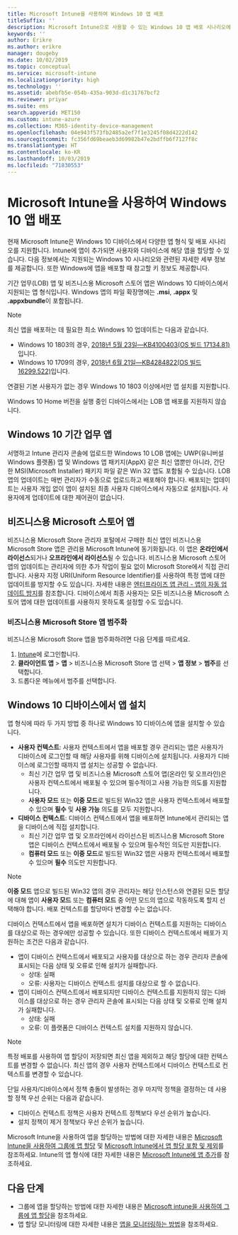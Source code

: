 ```yaml
---
title: Microsoft Intune을 사용하여 Windows 10 앱 배포
titleSuffix: ''
description: Microsoft Intune으로 사용할 수 있는 Windows 10 앱 배포 시나리오에 대해 알아봅니다.
keywords: ''
author: Erikre
ms.author: erikre
manager: dougeby
ms.date: 10/02/2019
ms.topic: conceptual
ms.service: microsoft-intune
ms.localizationpriority: high
ms.technology: ''
ms.assetid: abebfb5e-054b-435a-903d-d1c31767bcf2
ms.reviewer: priyar
ms.suite: ems
search.appverid: MET150
ms.custom: intune-azure
ms.collection: M365-identity-device-management
ms.openlocfilehash: 04e943f573fb2485a2ef7f1e3245f08d4222d142
ms.sourcegitcommit: fc356fd69beaeb3d69982b47e2bdffb6f7127f8c
ms.translationtype: HT
ms.contentlocale: ko-KR
ms.lasthandoff: 10/03/2019
ms.locfileid: "71830553"
---
```

# <a name="windows-10-app-deployment-using-microsoft-intune"></a>Microsoft Intune을 사용하여 Windows 10 앱 배포 

현재 Microsoft Intune은 Windows 10 디바이스에서 다양한 앱 형식 및 배포 시나리오를 지원합니다. Intune에 앱이 추가되면 사용자와 디바이스에 해당 앱을 할당할 수 있습니다. 다음 정보에서는 지원되는 Windows 10 시나리오와 관련된 자세한 세부 정보를 제공합니다. 또한 Windows에 앱을 배포할 때 참고할 키 정보도 제공합니다. 

기간 업무(LOB) 앱 및 비즈니스용 Microsoft 스토어 앱은 Windows 10 디바이스에서 지원되는 앱 형식입니다. Windows 앱의 파일 확장명에는 **.msi**, **.appx** 및 **.appxbundle**이 포함됩니다.  

> [!Note]
> 최신 앱을 배포하는 데 필요한 최소 Windows 10 업데이트는 다음과 같습니다.
> - Windows 10 1803의 경우, [2018년 5월 23일—KB4100403(OS 빌드 17134.81)](https://support.microsoft.com/help/4100403/windows-10-update-kb4100403)입니다.
> - Windows 10 1709의 경우, [2018년 6월 21일—KB4284822(OS 빌드 16299.522)](https://support.microsoft.com/help/4284822)입니다.
>
> 연결된 기본 사용자가 없는 경우 Windows 10 1803 이상에서만 앱 설치를 지원합니다.
>
> Windows 10 Home 버전을 실행 중인 디바이스에서는 LOB 앱 배포를 지원하지 않습니다.

## <a name="windows-10-line-of-business-apps"></a>Windows 10 기간 업무 앱

서명하고 Intune 관리자 콘솔에 업로드한 Windows 10 LOB 앱에는 UWP(유니버설 Windows 플랫폼) 앱 및 Windows 앱 패키지(AppX) 같은 최신 앱뿐만 아니라, 간단한 MSI(Microsoft Installer) 패키지 파일 같은 Win 32 앱도 포함될 수 있습니다. LOB 앱의 업데이트는 매번 관리자가 수동으로 업로드하고 배포해야 합니다. 배포되는 업데이트는 사용자 개입 없이 앱이 설치된 최종 사용자 디바이스에서 자동으로 설치됩니다. 사용자에게 업데이트에 대한 제어권이 없습니다. 

## <a name="microsoft-store-for-business-apps"></a>비즈니스용 Microsoft 스토어 앱

비즈니스용 Microsoft Store 관리자 포털에서 구매한 최신 앱인 비즈니스용 Microsoft Store 앱은 관리용 Microsoft Intune에 동기화됩니다. 이 앱은 **온라인에서 라이선스**되거나 **오프라인에서 라이선스**될 수 있습니다. 비즈니스용 Microsoft 스토어 앱의 업데이트는 관리자에 의한 추가 작업이 필요 없이 Microsoft Store에서 직접 관리합니다. 사용자 지정 URI(Uniform Resource Identifier)를 사용하여 특정 앱에 대한 업데이트를 방지할 수도 있습니다. 자세한 내용은 [엔터프라이즈 앱 관리 - 앱의 자동 업데이트 방지](https://docs.microsoft.com/windows/client-management/mdm/enterprise-app-management#prevent-app-from-automatic-updates)를 참조합니다. 디바이스에서 최종 사용자는 모든 비즈니스용 Microsoft 스토어 앱에 대한 업데이트를 사용하지 못하도록 설정할 수도 있습니다. 

### <a name="categorize-microsoft-store-for-business-apps"></a>비즈니스용 Microsoft Store 앱 범주화 
비즈니스용 Microsoft Store 앱을 범주화하려면 다음 단계를 따르세요. 

1. [Intune](https://go.microsoft.com/fwlink/?linkid=2090973)에 로그인합니다.
2. **클라이언트 앱** > **앱** > 비즈니스용 Microsoft Store 앱 선택 > **앱 정보** > **범주**를 선택합니다. 
3. 드롭다운 메뉴에서 범주를 선택합니다.

## <a name="installing-apps-on-windows-10-devices"></a>Windows 10 디바이스에서 앱 설치
앱 형식에 따라 두 가지 방법 중 하나로 Windows 10 디바이스에 앱을 설치할 수 있습니다.

- **사용자 컨텍스트**: 사용자 컨텍스트에서 앱을 배포할 경우 관리되는 앱은 사용자가 디바이스에 로그인할 때 해당 사용자를 위해 디바이스에 설치됩니다. 사용자가 디바이스에 로그인할 때까지 앱 설치는 성공할 수 없습니다. 
  - 최신 기간 업무 앱 및 비즈니스용 Microsoft 스토어 앱(온라인 및 오프라인)은 사용자 컨텍스트에서 배포될 수 있으며 필수적이고 사용 가능한 의도를 지원합니다.
  - **사용자 모드** 또는 **이중 모드**로 빌드된 Win32 앱은 사용자 컨텍스트에서 배포할 수 있으며 **필수** 및 **사용 가능** 의도를 모두 지원합니다. 
- **디바이스 컨텍스트**: 디바이스 컨텍스트에서 앱을 배포하면 Intune에서 관리되는 앱을 디바이스에 직접 설치합니다.
  - 최신 기간 업무 앱 및 오프라인에서 라이선스된 비즈니스용 Microsoft Store 앱은 디바이스 컨텍스트에서 배포될 수 있으며 필수적인 의도만 지원합니다.
  - **컴퓨터 모드** 또는 **이중 모드**로 빌드된 Win32 앱은 사용자 컨텍스트에서 배포할 수 있으며 **필수** 의도만 지원합니다.

> [!NOTE]
> **이중 모드** 앱으로 빌드된 Win32 앱의 경우 관리자는 해당 인스턴스와 연결된 모든 할당에 대해 앱이 **사용자 모드** 또는 **컴퓨터 모드** 중 어떤 모드의 앱으로 작동하도록 할지 선택해야 합니다. 배포 컨텍스트를 할당마다 변경할 수는 없습니다.  

디바이스 컨텍스트에서 앱을 배포하면 설치가 디바이스 컨텍스트를 지원하는 디바이스를 대상으로 하는 경우에만 성공할 수 있습니다. 또한 디바이스 컨텍스트에서 배포가 지원하는 조건은 다음과 같습니다.
- 앱이 디바이스 컨텍스트에서 배포되고 사용자를 대상으로 하는 경우 관리자 콘솔에 표시되는 다음 상태 및 오류로 인해 설치가 실패합니다.
  - 상태: 실패
  - 오류: 사용자는 디바이스 컨텍스트 설치를 대상으로 할 수 없습니다.
- 앱이 디바이스 컨텍스트에서 배포되지만 디바이스 컨텍스트를 지원하지 않는 디바이스를 대상으로 하는 경우 관리자 콘솔에 표시되는 다음 상태 및 오류로 인해 설치가 실패합니다.
  - 상태: 실패
  - 오류: 이 플랫폼은 디바이스 컨텍스트 설치를 지원하지 않습니다. 

> [!Note]
> 특정 배포를 사용하여 앱 할당이 저장되면 최신 앱을 제외하고 해당 할당에 대한 컨텍스트를 변경할 수 없습니다. 최신 앱의 경우 사용자 컨텍스트에서 디바이스 컨텍스트로 컨텍스트를 변경할 수 있습니다. 

단일 사용자/디바이스에서 정책 충돌이 발생하는 경우 마지막 정책을 결정하는 데 사용할 정책 우선 순위는 다음과 같습니다.
- 디바이스 컨텍스트 정책은 사용자 컨텍스트 정책보다 우선 순위가 높습니다. 
- 설치 정책이 제거 정책보다 우선 순위가 높습니다.

Microsoft Intune을 사용하여 앱을 할당하는 방법에 대한 자세한 내용은 [Microsoft Intune을 사용하여 그룹에 앱 할당](apps-deploy.md) 및 [Microsoft Intune에서 앱 할당 포함 및 제외](apps-inc-exl-assignments.md)를 참조하세요. Intune의 앱 형식에 대한 자세한 내용은 [Microsoft Intune에 앱 추가](apps-add.md)를 참조하세요.

## <a name="next-steps"></a>다음 단계

- 그룹에 앱을 할당하는 방법에 대한 자세한 내용은 [Microsoft intune을 사용하여 그룹에 앱 할당](apps-deploy.md)을 참조하세요.
- 앱 할당 모니터링에 대한 자세한 내용은 [앱을 모니터링하는 방법](apps-monitor.md)을 참조하세요.
